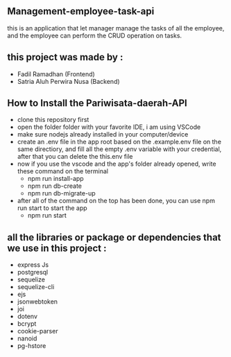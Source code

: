 ## Management-employee-task-api
this is an application that let manager manage the tasks of all the employee, and the employee can perform the CRUD operation on tasks.

## this project was made by :
- Fadil Ramadhan (Frontend)
- Satria Aluh Perwira Nusa (Backend)

## How to Install the Pariwisata-daerah-API
- clone this repository first
- open the folder folder with your favorite IDE, i am using VSCode
- make sure nodejs already installed in your computer/device
- create an .env file in the app root based on the .example.env file on the same directiory, and fill all the empty .env variable with your credential, after that you can delete the this.env file
- now if you use the vscode and the app's folder already opened, write these command on the terminal
  * npm run install-app
  * npm run db-create
  * npm run db-migrate-up
- after all of the command on the top has been done, you can use npm run start to start the app
  * npm run start

## all the libraries or package or dependencies that we use in this project :
- express Js
- postgresql
- sequelize
- sequelize-cli
- ejs
- jsonwebtoken
- joi
- dotenv
- bcrypt
- cookie-parser
- nanoid
- pg-hstore